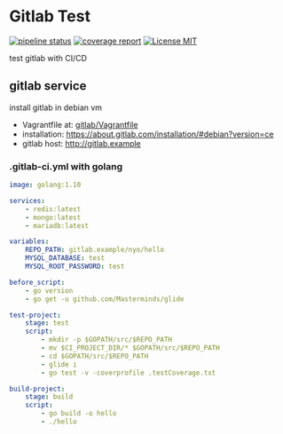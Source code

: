 # Gitlab Test

[![pipeline status](http://gitlab.example/nyo/gitlab-test/badges/master/pipeline.svg)](http://gitlab.example/nyo/gitlab-test/commits/master)
[![coverage report](http://gitlab.example/nyo/gitlab-test/badges/master/coverage.svg)](http://gitlab.example/nyo/gitlab-test/commits/master)
[![License MIT](https://img.shields.io/badge/License-MIT-brightgreen.svg)](https://img.shields.io/badge/License-MIT-brightgreen.svg)

test gitlab with CI/CD

## gitlab service

install gitlab in debian vm

- Vagrantfile at: [gitlab/Vagrantfile](gitlab/Vagrantfile)
- installation: https://about.gitlab.com/installation/#debian?version=ce
- gitlab host: http://gitlab.example


### .gitlab-ci.yml with golang

```yml
image: golang:1.10

services:
    - redis:latest
    - mongo:latest
    - mariadb:latest

variables:
    REPO_PATH: gitlab.example/nyo/hello
    MYSQL_DATABASE: test
    MYSQL_ROOT_PASSWORD: test

before_script:
    - go version
    - go get -u github.com/Masterminds/glide

test-project:
    stage: test
    script:
        - mkdir -p $GOPATH/src/$REPO_PATH
        - mv $CI_PROJECT_DIR/* $GOPATH/src/$REPO_PATH
        - cd $GOPATH/src/$REPO_PATH
        - glide i
        - go test -v -coverprofile .testCoverage.txt

build-project:
    stage: build
    script:
        - go build -o hello
        - ./hello
```
